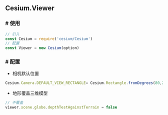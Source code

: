 ## Cesium.Viewer
### # 使用
```js
// 引入
const Cesium = require('cesium/Cesium')
// 配置
const Viewer = new Cesium(option)
```
### # 配置
- 相机默认位置
```js
Cesium.Camera.DEFAULT_VIEW_RECTANGLE= Cesium.Rectangle.fromDegrees(80,22,130,50)
```
- 地形覆盖三维模型
```js
// 不覆盖
viewer.scene.globe.depthTestAgainstTerrain = false
```